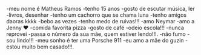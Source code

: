 -meu nome é Matheus Ramos 
-tenho 15 anos 
-gosto de escutar música, ler -livros, desenhar 
-tenho um cachorro que se chama luna 
-tenho amigos daoras kkkk
-bebo as vezes
-tenho medo de ruivas!!!
-amo Neymar 
-amo a Jenny ❤
-comida favorita pizza
-gosto de café 
-odeio escola!!!
-nunca reprovei 
-passa o número da sua mãe, quem  estiver lendo!!!.
-não fumo
-sou lindo!!!
-meu sonho é ter uma Porsche 911
-eu amo a mãe do guzin 
-estou muito bem casado!!!.
